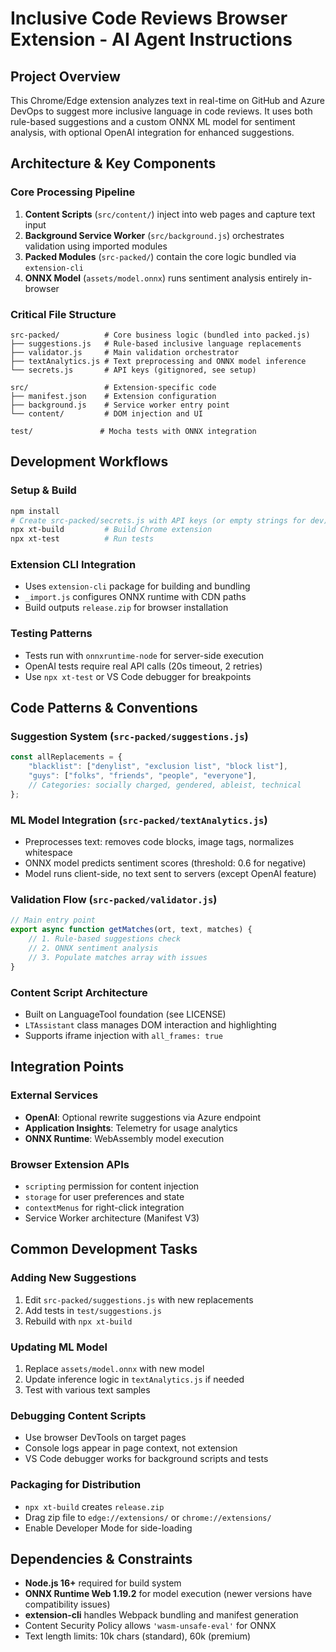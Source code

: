 # Inclusive Code Reviews Browser Extension - AI Agent Instructions

## Project Overview

This Chrome/Edge extension analyzes text in real-time on GitHub and Azure DevOps to suggest more inclusive language in code reviews. It uses both rule-based suggestions and a custom ONNX ML model for sentiment analysis, with optional OpenAI integration for enhanced suggestions.

## Architecture & Key Components

### Core Processing Pipeline
1. **Content Scripts** (`src/content/`) inject into web pages and capture text input
2. **Background Service Worker** (`src/background.js`) orchestrates validation using imported modules
3. **Packed Modules** (`src-packed/`) contain the core logic bundled via `extension-cli`
4. **ONNX Model** (`assets/model.onnx`) runs sentiment analysis entirely in-browser

### Critical File Structure
```
src-packed/          # Core business logic (bundled into packed.js)
├── suggestions.js   # Rule-based inclusive language replacements
├── validator.js     # Main validation orchestrator
├── textAnalytics.js # Text preprocessing and ONNX model inference
└── secrets.js       # API keys (gitignored, see setup)

src/                 # Extension-specific code
├── manifest.json    # Extension configuration
├── background.js    # Service worker entry point
└── content/         # DOM injection and UI

test/               # Mocha tests with ONNX integration
```

## Development Workflows

### Setup & Build
```bash
npm install
# Create src-packed/secrets.js with API keys (or empty strings for dev)
npx xt-build         # Build Chrome extension
npx xt-test          # Run tests
```

### Extension CLI Integration
- Uses `extension-cli` package for building and bundling
- `_import.js` configures ONNX runtime with CDN paths
- Build outputs `release.zip` for browser installation

### Testing Patterns
- Tests run with `onnxruntime-node` for server-side execution
- OpenAI tests require real API calls (20s timeout, 2 retries)
- Use `npx xt-test` or VS Code debugger for breakpoints

## Code Patterns & Conventions

### Suggestion System (`src-packed/suggestions.js`)
```javascript
const allReplacements = {
    "blacklist": ["denylist", "exclusion list", "block list"],
    "guys": ["folks", "friends", "people", "everyone"],
    // Categories: socially charged, gendered, ableist, technical
};
```

### ML Model Integration (`src-packed/textAnalytics.js`)
- Preprocesses text: removes code blocks, image tags, normalizes whitespace
- ONNX model predicts sentiment scores (threshold: 0.6 for negative)
- Model runs client-side, no text sent to servers (except OpenAI feature)

### Validation Flow (`src-packed/validator.js`)
```javascript
// Main entry point
export async function getMatches(ort, text, matches) {
    // 1. Rule-based suggestions check
    // 2. ONNX sentiment analysis
    // 3. Populate matches array with issues
}
```

### Content Script Architecture
- Built on LanguageTool foundation (see LICENSE)
- `LTAssistant` class manages DOM interaction and highlighting
- Supports iframe injection with `all_frames: true`

## Integration Points

### External Services
- **OpenAI**: Optional rewrite suggestions via Azure endpoint
- **Application Insights**: Telemetry for usage analytics
- **ONNX Runtime**: WebAssembly model execution

### Browser Extension APIs
- `scripting` permission for content injection
- `storage` for user preferences and state
- `contextMenus` for right-click integration
- Service Worker architecture (Manifest V3)

## Common Development Tasks

### Adding New Suggestions
1. Edit `src-packed/suggestions.js` with new replacements
2. Add tests in `test/suggestions.js`
3. Rebuild with `npx xt-build`

### Updating ML Model
1. Replace `assets/model.onnx` with new model
2. Update inference logic in `textAnalytics.js` if needed
3. Test with various text samples

### Debugging Content Scripts
- Use browser DevTools on target pages
- Console logs appear in page context, not extension
- VS Code debugger works for background scripts and tests

### Packaging for Distribution
- `npx xt-build` creates `release.zip`
- Drag zip file to `edge://extensions/` or `chrome://extensions/`
- Enable Developer Mode for side-loading

## Dependencies & Constraints

- **Node.js 16+** required for build system
- **ONNX Runtime Web 1.19.2** for model execution (newer versions have compatibility issues)
- **extension-cli** handles Webpack bundling and manifest generation
- Content Security Policy allows `'wasm-unsafe-eval'` for ONNX
- Text length limits: 10k chars (standard), 60k (premium)
